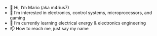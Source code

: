 - 👋 Hi, I’m Mario (aka m4rius7)
- 👀 I’m interested in electronics, control systems, microprocessors, and gaming
- 🌱 I’m currently learning electrical energy & electronics engineering
- 📫 How to reach me, just say my name

<!---
m4rius7/m4rius7 is a ✨ special ✨ repository because its `README.md` (this file) appears on your GitHub profile.
You can click the Preview link to take a look at your changes.
--->
